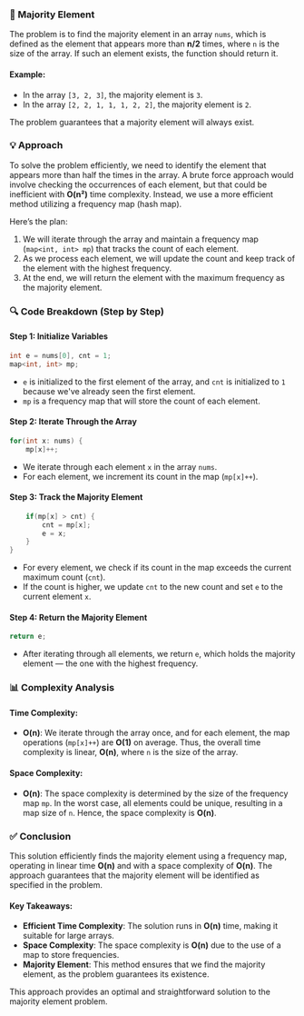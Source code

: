 ### 🌟 Majority Element

The problem is to find the majority element in an array `nums`, which is defined as the element that appears more than **n/2** times, where `n` is the size of the array. If such an element exists, the function should return it.

#### Example:
- In the array `[3, 2, 3]`, the majority element is `3`.
- In the array `[2, 2, 1, 1, 1, 2, 2]`, the majority element is `2`.

The problem guarantees that a majority element will always exist.

### 💡 Approach

To solve the problem efficiently, we need to identify the element that appears more than half the times in the array. A brute force approach would involve checking the occurrences of each element, but that could be inefficient with **O(n²)** time complexity. Instead, we use a more efficient method utilizing a frequency map (hash map).

Here’s the plan:
1. We will iterate through the array and maintain a frequency map (`map<int, int> mp`) that tracks the count of each element.
2. As we process each element, we will update the count and keep track of the element with the highest frequency.
3. At the end, we will return the element with the maximum frequency as the majority element.

### 🔍 Code Breakdown (Step by Step)

#### Step 1: Initialize Variables

```cpp
int e = nums[0], cnt = 1;
map<int, int> mp;
```
- `e` is initialized to the first element of the array, and `cnt` is initialized to `1` because we've already seen the first element.
- `mp` is a frequency map that will store the count of each element.

#### Step 2: Iterate Through the Array

```cpp
for(int x: nums) {
    mp[x]++;
```
- We iterate through each element `x` in the array `nums`.
- For each element, we increment its count in the map (`mp[x]++`).

#### Step 3: Track the Majority Element

```cpp
    if(mp[x] > cnt) {
        cnt = mp[x];
        e = x;
    }
}
```
- For every element, we check if its count in the map exceeds the current maximum count (`cnt`).
- If the count is higher, we update `cnt` to the new count and set `e` to the current element `x`.

#### Step 4: Return the Majority Element

```cpp
return e;
```
- After iterating through all elements, we return `e`, which holds the majority element — the one with the highest frequency.

### 📊 Complexity Analysis

#### Time Complexity:
- **O(n)**: We iterate through the array once, and for each element, the map operations (`mp[x]++`) are **O(1)** on average. Thus, the overall time complexity is linear, **O(n)**, where `n` is the size of the array.

#### Space Complexity:
- **O(n)**: The space complexity is determined by the size of the frequency map `mp`. In the worst case, all elements could be unique, resulting in a map size of `n`. Hence, the space complexity is **O(n)**.

### ✅ Conclusion

This solution efficiently finds the majority element using a frequency map, operating in linear time **O(n)** and with a space complexity of **O(n)**. The approach guarantees that the majority element will be identified as specified in the problem.

#### Key Takeaways:
- **Efficient Time Complexity**: The solution runs in **O(n)** time, making it suitable for large arrays.
- **Space Complexity**: The space complexity is **O(n)** due to the use of a map to store frequencies.
- **Majority Element**: This method ensures that we find the majority element, as the problem guarantees its existence.

This approach provides an optimal and straightforward solution to the majority element problem.